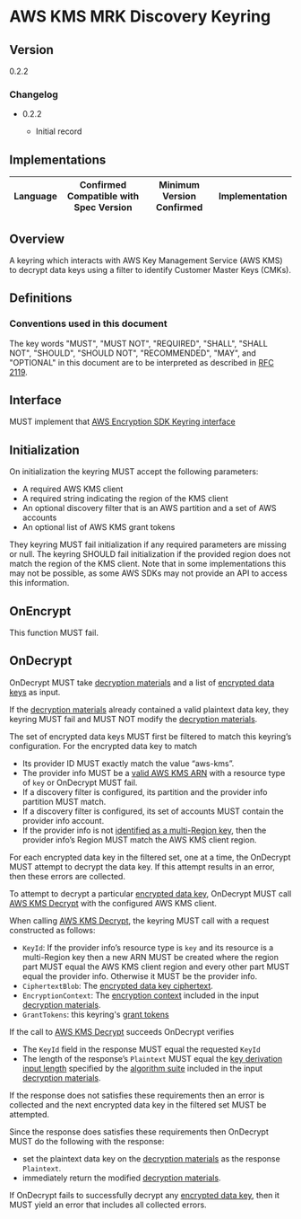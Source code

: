 [//]: # "Copyright Amazon.com Inc. or its affiliates. All Rights Reserved."
[//]: # "SPDX-License-Identifier: CC-BY-SA-4.0"

# AWS KMS MRK Discovery Keyring

## Version

0.2.2

### Changelog

- 0.2.2

  - Initial record

## Implementations

| Language | Confirmed Compatible with Spec Version | Minimum Version Confirmed | Implementation |
| -------- | -------------------------------------- | ------------------------- | -------------- |

## Overview

A keyring which interacts with AWS Key Management Service (AWS KMS)
to decrypt data keys using a filter to identify Customer Master Keys (CMKs).

## Definitions

### Conventions used in this document

The key words "MUST", "MUST NOT", "REQUIRED", "SHALL", "SHALL NOT", "SHOULD", "SHOULD NOT", "RECOMMENDED", "MAY", and "OPTIONAL"
in this document are to be interpreted as described in [RFC 2119](https://tools.ietf.org/html/rfc2119).

## Interface

MUST implement that [AWS Encryption SDK Keyring interface](../keyring-interface.md#interface)

## Initialization

On initialization the keyring MUST accept the following parameters:

- A required AWS KMS client
- A required string indicating the region of the KMS client
- An optional discovery filter that is an AWS partition and a set of AWS accounts
- An optional list of AWS KMS grant tokens

They keyring MUST fail initialization if any required parameters are missing or null.
The keyring SHOULD fail initialization if the provided region does not match the
region of the KMS client. Note that in some implementations this may not be
possible, as some AWS SDKs may not provide an API to access this information.

## OnEncrypt

This function MUST fail.

## OnDecrypt

OnDecrypt MUST take [decryption materials](../structures.md#decryption-materials) and
a list of [encrypted data keys](../structures.md#encrypted-data-key) as input.

If the [decryption materials](../structures.md#decryption-materials) already contained a valid plaintext data key,
they keyring MUST fail and MUST NOT modify the [decryption materials](../structures.md#decryption-materials).

The set of encrypted data keys MUST first be filtered to match this keyring’s configuration.
For the encrypted data key to match

- Its provider ID MUST exactly match the value “aws-kms”.
- The provider info MUST be a [valid AWS KMS ARN](aws-kms-key-arn.md#a-valid-aws-kms-arn) with a resource type of `key` or OnDecrypt MUST fail.
- If a discovery filter is configured, its partition and the provider info partition MUST match.
- If a discovery filter is configured, its set of accounts MUST contain the provider info account.
- If the provider info is not [identified as a multi-Region key](aws-kms-key-arn.md#identifying-an-aws-kms-multi-region-key), then the provider info’s Region MUST match the AWS KMS client region.

For each encrypted data key in the filtered set, one at a time, the OnDecrypt MUST attempt to decrypt the data key. If this attempt results in an error, then these errors are collected.

To attempt to decrypt a particular [encrypted data key](../structures.md#encrypted-data-key),
OnDecrypt MUST call [AWS KMS Decrypt](https://docs.aws.amazon.com/kms/latest/APIReference/API_Decrypt.html) with the configured AWS KMS client.

When calling [AWS KMS Decrypt](https://docs.aws.amazon.com/kms/latest/APIReference/API_Decrypt.html), the keyring MUST call with a request constructed as follows:

- `KeyId`: If the provider info’s resource type is `key` and its resource is a multi-Region key
  then a new ARN MUST be created where the region part MUST equal the AWS KMS client region
  and every other part MUST equal the provider info. Otherwise it MUST be the provider info.
- `CiphertextBlob`: The [encrypted data key ciphertext](../structures.md#ciphertext).
- `EncryptionContext`: The [encryption context](../structures.md#encryption-context) included in the input [decryption materials](structures.md#decryption-materials).
- `GrantTokens`: this keyring's [grant tokens](https://docs.aws.amazon.com/kms/latest/developerguide/concepts.html#grant_token)

If the call to [AWS KMS Decrypt](https://docs.aws.amazon.com/kms/latest/APIReference/API_Decrypt.html) succeeds OnDecrypt verifies

- The `KeyId` field in the response MUST equal the requested `KeyId`
- The length of the response’s `Plaintext` MUST equal the [key derivation input length](../algorithm-suites.md#key-derivation-input-length)
  specified by the [algorithm suite](../algorithm-suites.md) included in the input [decryption materials](../structures.md#decryption-materials).

If the response does not satisfies these requirements
then an error is collected and the next encrypted data key in the filtered set MUST be attempted.

Since the response does satisfies these requirements
then OnDecrypt MUST do the following with the response:

- set the plaintext data key on the [decryption materials](../structures.md#decryption-materials) as the response `Plaintext`.
- immediately return the modified [decryption materials](../structures.md#decryption-materials).

If OnDecrypt fails to successfully decrypt any [encrypted data key](../structures.md#encrypted-data-key),
then it MUST yield an error that includes all collected errors.

